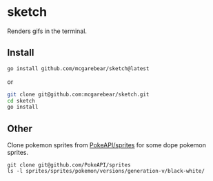 # sketch

Renders gifs in the terminal.

## Install

```bash
go install github.com/mcgarebear/sketch@latest
```

or

```bash
git clone git@github.com:mcgarebear/sketch.git
cd sketch
go install
```

## Other

Clone pokemon sprites from
[PokeAPI/sprites](https://github.com/PokeAPI/sprites)
for some dope pokemon sprites.

```
git clone git@github.com/PokeAPI/sprites
ls -l sprites/sprites/pokemon/versions/generation-v/black-white/
```
